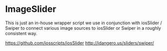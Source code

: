 ImageSlider
===========

This is just an in-house wrapper script we use in conjunction with iosSlider / Swiper
to connect various image sources to iosSlider or Swiper in a roughly consistent
way.

https://github.com/iosscripts/iosSlider
http://idangero.us/sliders/swiper/

